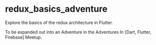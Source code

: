 # redux_basics_adventure

Explore the basics of the redux architecture in Flutter.

To be expanded out into an Adventure in the Adventures In [Dart, Flutter, Firebase] Meetup.
